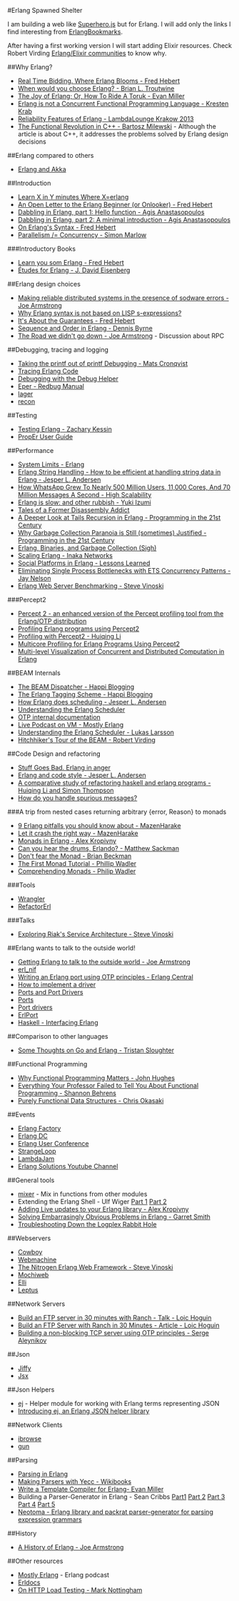 #Erlang Spawned Shelter

I am building a web like [Superhero.js](http://superherojs.com/) but for Erlang. I will add only the links I find interesting from [ErlangBookmarks](https://github.com/0xAX/erlang-bookmarks/blob/master/ErlangBookmarks.md).

After having a first working version I will start adding Elixir resources. Check Robert Virding [Erlang/Elixir communities](http://rvirding.blogspot.co.uk/2014/03/erlangelixir-communities.html) to know why.

##Why Erlang?
- [Real Time Bidding. Where Erlang Blooms - Fred Hebert](http://youtu.be/gWMTAhvz1kY)
- [When would you choose Erlang? - Brian L. Troutwine](http://blog.troutwine.us/2013/07/10/choose_erlang.html)
- [The Joy of Erlang; Or, How To Ride A Toruk - Evan Miller](http://www.evanmiller.org/joy-of-erlang.html)
- [Erlang is not a Concurrent Functional Programming Language - Kresten Krab](http://www.javalimit.com/2011/05/erlang-is-not-a-concurrent-functional-programming-language.html)
- [Reliability Features of Erlang - LambdaLounge Krakow 2013](http://www.gar1t.com/blog/reliability-features-of-erlang-krakow.html)
- [The Functional Revolution in C++ - Bartosz Milewski](https://etherpad.wikimedia.org/p/lfe-design-summit-euc2014) - Although the article is about C++, it addresses the problems solved by Erlang design decisions

##Erlang compared to others
- [Erlang and Akka](http://erlang.org/pipermail/erlang-questions/2014-August/thread.html#80699)
 
##Introduction
- [Learn X in Y minutes Where X=erlang](http://learnxinyminutes.com/docs/erlang/)
- [An Open Letter to the Erlang Beginner (or Onlooker) - Fred Hebert](http://ferd.ca/an-open-letter-to-the-erlang-beginner-or-onlooker.html)
- [Dabbling in Erlang, part 1: Hello function - Agis Anastasopoulos](http://agis.io/2013/05/19/dabbling-in-erlang-hello-function.html)
- [Dabbling in Erlang, part 2: A minimal introduction - Agis Anastasopoulos](http://agis.io/2013/10/12/dabbling-in-erlang-a-minimal-introduction.html)
- [On Erlang's Syntax - Fred Hebert](http://ferd.ca/on-erlang-s-syntax.html)
- [Parallelism /= Concurrency - Simon Marlow](https://ghcmutterings.wordpress.com/2009/10/06/parallelism-concurrency/)

###Introductory Books
- [Learn you som Erlang -  Fred Hebert](http://learnyousomeerlang.com/)
- [Études for Erlang - J. David Eisenberg](http://chimera.labs.oreilly.com/books/1234000000726/index.html)

##Erlang design choices
- [Making reliable
distributed systems
in the presence of sodware errors - Joe Armstrong](http://www.sics.se/~joe/thesis/armstrong_thesis_2003.pdf)
- [Why Erlang syntax is not based on LISP s-expressions?](https://groups.google.com/d/topic/erlang-programming/tB2NxpwIaKQ/discussion)
- [It's About the Guarantees - Fred Hebert](http://ferd.ca/it-s-about-the-guarantees.html)
- [Sequence and Order in Erlang - Dennis Byrne](http://notdennisbyrne.blogspot.com.ar/2008/04/sequence-and-order-in-erlang.html)
- [The Road we didn't go down - Joe Armstrong](http://armstrongonsoftware.blogspot.com.ar/2008/05/road-we-didnt-go-down.html) - Discussion about RPC

##Debugging, tracing and logging
- [Taking the printf out of printf Debugging - Mats Cronqvist](http://youtu.be/S8SL0IpS9pk)
- [Tracing Erlang Code](https://ferd.github.io/recon/recon_trace.html)
- [Debugging with the Debug Helper](http://erlangcentral.org/wiki/index.php/Debugging_with_Debug_Helper)
- [Eper - Redbug Manual](https://code.google.com/p/eper/wiki/redbug)
- [lager](https://github.com/basho/lager)
- [recon](https://ferd.github.io/recon/)

##Testing
- [Testing Erlang - Zachary Kessin](https://github.com/zkessin/testing-erlang-book)
- [PropEr User Guide](http://proper.softlab.ntua.gr/User_Guide.html)

##Performance
- [System Limits - Erlang](http://www.erlang.org/doc/efficiency_guide/advanced.html)
- [Erlang String Handling - How to be efficient at handling string data in Erlang - Jesper L. Andersen](https://medium.com/@jlouis666/erlang-string-handling-7588daad8f05)
- [How WhatsApp Grew To Nearly 500 Million Users, 11,000 Cores, And 70 Million Messages A Second - High Scalability](http://highscalability.com/blog/2014/3/31/how-whatsapp-grew-to-nearly-500-million-users-11000-cores-an.html)
- [Erlang is slow: and other rubbish - Yuki Izumi](https://kivikakk.ee/2013/05/20/erlang_is_slow.html)
- [Tales of a Former Disassembly Addict](http://prog21.dadgum.com/50.html?print)
- [A Deeper Look at Tails Recursion in Erlang - Programming in the 21st Century](http://prog21.dadgum.com/1.html)
- [Why Garbage Collection Paranoia is Still (sometimes) Justified - Programming in the 21st Century](http://prog21.dadgum.com/15.html)
- [Erlang, Binaries, and Garbage Collection (Sigh)](http://dieswaytoofast.blogspot.ca/2012/12/erlang-binaries-and-garbage-collection.html)
- [Scaling Erlang - Inaka Networks](http://inaka.net/blog/2011/10/07/scale-test-plan-simple-erlang-application/)
- [Social Platforms in Erlang - Lessons Learned](https://speakerdeck.com/kachayev/erlang-in-production-lessons-learned)
- [Eliminating Single Process Bottlenecks with ETS Concurrency Patterns - Jay Nelson](http://youtu.be/XrkY9WRY8p0)
- [Erlang Web Server Benchmarking - Steve Vinoski](http://steve.vinoski.net/blog/2011/05/09/erlang-web-server-benchmarking/)

###Percept2
- [Percept 2 - an enhanced version of the Percept profiling tool from the Erlang/OTP distribution](https://refactoringtools.github.io/percept2/)
- [Profiling Erlang programs using Percept2](https://www.youtube.com/watch?v=k3MKizclP28)
- [Profiling with Percept2 - Huiqing Li](https://www.youtube.com/watch?v=Sd_rpvRzAO8)
- [Multicore Profiling for Erlang Programs Using Percept2](http://kar.kent.ac.uk/34875/)
- [Multi-level Visualization of Concurrent and Distributed Computation in Erlang](http://kar.kent.ac.uk/34968/) 

##BEAM Internals
- [The BEAM Dispatcher - Happi Blogging](http://stenmans.org/happi_blog/?p=194)
- [The Erlang Tagging Scheme - Happi Blogging](http://stenmans.org/happi_blog/?p=176)
- [How Erlang does scheduling - Jesper L. Andersen](http://jlouisramblings.blogspot.com.ar/2013/01/how-erlang-does-scheduling.html)
- [Understanding the Erlang Scheduler](https://www.erlang-solutions.com/resources/webinars/understanding-erlang-scheduler)
- [OTP internal documentation](https://github.com/erlang/otp/tree/maint/erts/emulator/internal_doc)
- [Live Podcast on VM - Mostly Erlang](http://youtu.be/kuVC2TE748w)
- [Understanding the Erlang Scheduler - Lukas Larsson](http://youtu.be/_Pwlvy3zz9M)
- [Hitchhiker's Tour of the BEAM - Robert Virding](http://youtu.be/_Pwlvy3zz9M)

##Code Design and refactoring
- [Stuff Goes Bad. Erlang in anger](http://www.erlang-in-anger.com/)
- [Erlang and code style - Jesper L. Andersen](https://medium.com/@jlouis666/b5936dceb5e4)
- [A comparative study of refactoring haskell and erlang programs - Huiqing Li and Simon Thompson](http://www.cs.kent.ac.uk/pubs/2006/2439/)
- [How do you handle spurious messages?](http://erlang.org/pipermail/erlang-questions/2014-August/080415.html) 

###A trip from nested cases returning arbitrary {error, Reason} to monads
- [9 Erlang pitfalls you should know about - MazenHarake](https://mazenharake.wordpress.com/2010/10/31/9-erlang-pitfalls-you-should-know-about/)
- [Let it crash the right way - MazenHarake](https://mazenharake.wordpress.com/2009/09/14/let-it-crash-the-right-way/)
- [Monads in Erlang - Alex Kropivny](http://amtal.ca/2011/09/24/monads-in-erlang.html)
- [Can you hear the drums, Erlando? -  Matthew Sackman](http://www.rabbitmq.com/blog/2011/05/17/can-you-hear-the-drums-erlando/)
- [Don't fear the Monad - Brian Beckman](http://youtu.be/ZhuHCtR3xq8)
- [The First Monad Tutorial - Phillip Wadler](http://yow.eventer.com/yow-2013-1080/the-first-monad-tutorial-by-phillip-wadler-1359)
- [Comprehending Monads - Philip Wadler](http://ncatlab.org/nlab/files/WadlerMonads.pdf)


###Tools
- [Wrangler](http://www.cs.kent.ac.uk/projects/wrangler/Wrangler/Home.html)
- [RefactorErl](http://plc.inf.elte.hu/erlang/index.html)

###Talks
- [Exploring Riak's Service Architecture - Steve Vinoski](http://yow.eventer.com/yow-2013-1080/exploring-riak-s-service-architecture-by-steve-vinoski-1396)

##Erlang wants to talk to the outside world!
- [Getting Erlang to talk to the outside world - Joe Armstrong](http://www.erlang.org/workshop/2002/Armstrong.pdf)
- [erl_nif](http://www.erlang.org/doc/man/erl_nif.html)
- [Writing an Erlang port using OTP principles - Erlang Central](https://erlangcentral.org/wiki/index.php?title=Writing_an_Erlang_Port_using_OTP_Principles)
- [How to implement a driver](http://www.erlang.org/doc/apps/erts/driver.html)
- [Ports and Port Drivers](http://www.erlang.org/doc/reference_manual/ports.html)
- [Ports](http://www.erlang.org/doc/tutorial/c_port.html)
- [Port drivers](http://erlang.org/doc/tutorial/c_portdriver.html)
- [ErlPort](http://erlport.org/)
- [Haskell - Interfacing Erlang](http://www.haskell.org/haskellwiki/Applications_and_libraries/Interfacing_other_languages/Erlang)

##Comparison to other languages
- [Some Thoughts on Go and Erlang - Tristan Sloughter](http://blog.erlware.org/2014/04/27/some-thoughts-on-go-and-erlang/)

##Functional Programming
- [Why Functional Programming Matters - John Hughes](http://www.cse.chalmers.se/~rjmh/Papers/whyfp.html)
- [Everything Your Professor Failed to Tell You About Functional Programming - Shannon Behrens](http://www.linuxjournal.com/article/8850)
- [Purely Functional Data Structures - Chris Okasaki](http://www.cs.cmu.edu/~rwh/theses/okasaki.pdf)

##Events
- [Erlang Factory](http://www.erlang-factory.com/)
- [Erlang DC](http://erlangdc.org/)
- [Erlang User Conference](http://www.erlang-factory.com/conference/show/conference-23/home/)
- [StrangeLoop](https://thestrangeloop.com/)
- [LambdaJam](http://www.lambdajam.com/)
- [Erlang Solutions Youtube Channel](https://www.youtube.com/user/ErlangSolutions)

##General tools
- [mixer](https://github.com/opscode/mixer) - Mix in functions from other modules
- Extending the Erlang Shell - Ulf Wiger [Part 1](http://ulf.wiger.net/weblog/2007/11/20/extending-the-erlang-shell-part-1/) [Part 2](http://ulf.wiger.net/weblog/2007/11/21/extending-the-erlang-shell-part-2/)
- [Adding Live updates to your Erlang library - Alex Kropivny](http://amtal.ca/2011/11/07/adding-live-updates-to-your-erlang-library.html)
- [Solving Embarrasingly Obvious Problems in Erlang - Garret Smith](http://www.gar1t.com/blog/solving-embarrassingly-obvious-problems-in-erlang.html)
- [Troubleshooting Down the Logplex Rabbit Hole](https://blog.heroku.com/archives/2013/11/7/logplex-down-the-rabbit-hole)

##Webservers
- [Cowboy](https://github.com/extend/cowboy)
- [Webmachine](https://github.com/basho/webmachine)
- [The Nitrogen Erlang Web Framework - Steve Vinoski](http://steve.vinoski.net/pdf/IC-Nitrogen_Web_Framework.pdf)
- [Mochiweb](https://github.com/mochi/mochiweb)
- [Elli](https://github.com/knutin/elli)
- [Leptus](https://github.com/s1n4/leptus)

##Network Servers
- [Build an FTP server in 30 minutes with Ranch - Talk - Loic Hoguin](https://www.youtube.com/watch?v=4LeQnNoYJiQ)
- [Build an FTP Server with Ranch in 30 Minutes - Article - Loic Hoguin](http://ninenines.eu/articles/ranch-ftp/)
- [Building a non-blocking TCP server using OTP principles - Serge Aleynikov](http://www.trapexit.org/Building_a_Non-blocking_TCP_server_using_OTP_principles)

##Json
- [Jiffy](https://github.com/davisp/jiffy)
- [Jsx](https://github.com/talentdeficit/jsx)

##Json Helpers
- [ej](https://github.com/seth/ej) - Helper module for working with Erlang terms representing JSON
- [Introducing ej, an Erlang JSON helper library](http://userprimary.net/posts/2012/06/11/ej-erlang-json-helper-library/)

##Network Clients
- [ibrowse](https://github.com/cmullaparthi/ibrowse)
- [gun](https://github.com/extend/gun)

##Parsing
- [Parsing in Erlang](http://www.cs.dartmouth.edu/~mckeeman/cs118/languages/erlang/exprParser.html)
- [Making Parsers with Yecc - Wikibooks](http://en.wikibooks.org/wiki/Erlang_Programming/Making_Parsers_with_yecc)
- [Write a Template Compiler for Erlang- Evan Miller](http://www.evanmiller.org/write-a-template-compiler-for-erlang.html)
- Building a Parser-Generator in Erlang - Sean Cribbs [Part1](http://seancribbs.com/tech/2009/05/27/building-a-parser-generator-in-erlang-part-1/) [Part 2](http://seancribbs.com/tech/2009/05/29/building-a-parser-generator-in-erlang-part-2/) [Part 3](http://seancribbs.com/tech/2009/06/11/building-a-parser-generator-in-erlang-part-3/) [Part 4](http://seancribbs.com/tech/2009/06/21/building-a-parser-generator-in-erlang-part-4/) [Part 5](http://seancribbs.com/tech/2009/06/21/building-a-parser-generator-in-erlang-part-5/)
- [Neotoma - Erlang library and packrat parser-generator for parsing expression grammars](https://github.com/seancribbs/neotoma)

##History
- [A History of Erlang - Joe Armstrong](http://webcem01.cem.itesm.mx:8005/erlang/cd/downloads/hopl_erlang.pdf)

##Other resources
- [Mostly Erlang](http://mostlyerlang.com/) - Erlang podcast
- [Erldocs](http://erldocs.com/)
- [On HTTP Load Testing - Mark Nottingham](http://www.mnot.net/blog/2011/05/18/http_benchmark_rules)

